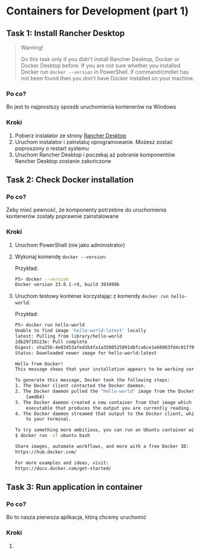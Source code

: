 # Containers for Development (part 1)

## Task 1: Install Rancher Desktop

> Warning!
> 
> Do this task only if you didn't install Rancher Desktop, Docker or Docker Desktop before.
> If you are not sure whether you installed Docker run `docker --version` in PowerShell. If command/cmdlet has not been found then you don't have Docker installed on your machine.

### Po co?

Bo jest to najprostszy sposób uruchomienia kontenerów na Windows

### Kroki

1. Pobierz instalator ze strony [Rancher Desktop](https://github.com/rancher-sandbox/rancher-desktop/releases/download/v1.8.1/Rancher.Desktop.Setup.1.8.1.msi)
1. Uruchom instalator i zainstaluj oprogramowanie. Możesz zostać poproszony o restart systemu
1. Uruchom Rancher Desktop i poczekaj aż pobranie komponentów Rancher Desktop zostanie zakończone

## Task 2: Check Docker installation

### Po co?

Żeby mieć pewność, że komponenty potrzebne do uruchomienia kontenerów zostały poprawnie zainstalowane

### Kroki

1. Uruchom PowerShell (nie jako administrator)
1. Wykonaj komendę `docker --version`:

   Przykład:

    ```bash
    PS> docker --version
    Docker version 23.0.1-rd, build 393499b
    ```

1. Uruchom testowy kontener korzystając z komendy `docker run hello-world`:

    Przykład:

    ```bash
    PS> docker run hello-world
    Unable to find image 'hello-world:latest' locally
    latest: Pulling from library/hello-world
    2db29710123e: Pull complete
    Digest: sha256:4e83453afed1b4fa1a3500525091dbfca6ce1e66903fd4c01ff015dbcb1ba33e
    Status: Downloaded newer image for hello-world:latest

    Hello from Docker!
    This message shows that your installation appears to be working correctly.

    To generate this message, Docker took the following steps:
    1. The Docker client contacted the Docker daemon.
    2. The Docker daemon pulled the "hello-world" image from the Docker Hub.
        (amd64)
    3. The Docker daemon created a new container from that image which runs the
        executable that produces the output you are currently reading.
    4. The Docker daemon streamed that output to the Docker client, which sent it
        to your terminal.

    To try something more ambitious, you can run an Ubuntu container with:
    $ docker run -it ubuntu bash

    Share images, automate workflows, and more with a free Docker ID:
    https://hub.docker.com/

    For more examples and ideas, visit:
    https://docs.docker.com/get-started/
    ```

## Task 3: Run application in container

### Po co?

Bo to nasza pierwsza aplikacja, którą chcemy uruchomić

### Kroki

1. 